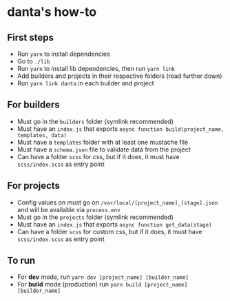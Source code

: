 # danta's how-to

## First steps
- Run `yarn` to install dependencies
- Go to `./lib`
- Run `yarn` to install lib dependencies, then run `yarn link`
- Add builders and projects in their respective folders (read further down)
- Run `yarn link danta` in each builder and project

## For builders
- Must go in the `builders` folder (symlink recommended)
- Must have an `index.js` that exports `async function build(project_name, templates, data)`
- Must have a `templates` folder with at least one mustache file
- Must have a `schema.json` file to validate data from the project
- Can have a folder `scss` for css, but if it does, it must have `scss/index.scss` as entry point

## For projects
- Config values on must go on `/var/local/[project_name]_[stage].json` and will be available via `process.env`
- Must go in the `projects` folder (symlink recommended)
- Must have an `index.js` that exports `async function get_data(stage)`
- Can have a folder `scss` for custom css, but if it does, it must have `scss/index.scss` as entry point

## To run
- For **dev** mode, run `yarn dev [project_name] [builder_name]`
- For **build** mode (production) run `yarn build [project_name] [builder_name]`
